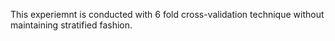 This experiemnt is conducted with 6 fold cross-validation technique without maintaining stratified fashion.